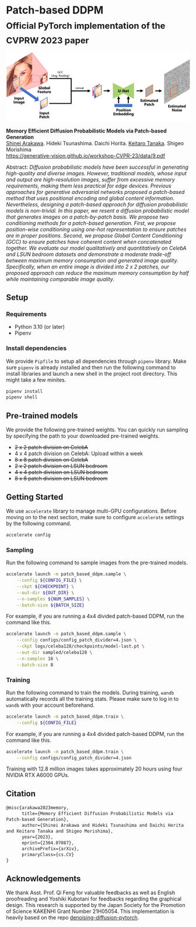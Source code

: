 # Patch-based DDPM<br><sub>Official PyTorch implementation of the CVPRW 2023 paper</sub>

![Teaser image](./assets/teaser.jpg)

**Memory Efficient Diffusion Probabilistic Models via Patch-based Generation**<br>
[Shinei Arakawa](https://shineiarakawa.github.io/). Hideki Tsunashima. Daichi Horita. [Keitaro Tanaka](https://sites.google.com/view/keitarotanaka/). Shigeo Morishima<br>
https://generative-vision.github.io/workshop-CVPR-23/data/9.pdf<br>

Abstract: *Diffusion probabilistic models have been successful in generating high-quality and diverse images. However, traditional models, whose input and output are high-resolution images, suffer from excessive memory requirements, making them less practical for edge devices. Previous approaches for generative adversarial networks proposed a patch-based method that uses positional encoding and global content information. Nevertheless, designing a patch-based approach for diffusion probabilistic models is non-trivial. In this paper, we resent a diffusion probabilistic model that generates images on a patch-by-patch basis. We propose two conditioning methods for a patch-based generation. First, we propose position-wise conditioning using one-hot representation to ensure patches are in proper positions. Second, we propose Global Content Conditioning (GCC) to ensure patches have coherent content when concatenated together. We evaluate our model qualitatively and quantitatively on CelebA and LSUN bedroom datasets and demonstrate a moderate trade-off between maximum memory consumption and generated image quality. Specifically, when an entire image is divided into 2 x 2 patches, our proposed approach can reduce the maximum memory consumption by half while maintaining comparable image quality.*

## Setup
### Requirements
- Python 3.10 (or later)
- Pipenv

### Install dependencies
We provide `Pipfile` to setup all dependencies through `pipenv` library. Make sure `pipenv` is already installed and then run the following command to install libraries and launch a new shell in the project root directory. This might take a few minites.
```bash
pipenv install
pipenv shell
```
## Pre-trained models
We provide the following pre-trained weights. You can quickly run sampling by specifying the path to your downloaded pre-trained weights.

- ~~2 x 2 patch division on CelebA~~
- 4 x 4 patch division on CelebA: Upload within a week
- ~~8 x 8 patch division on CelebA~~
- ~~2 x 2 patch division on LSUN bedroom~~
- ~~4 x 4 patch division on LSUN bedroom~~
- ~~8 x 8 patch division on LSUN bedroom~~

## Getting Started
We use `accelerate` library to manage multi-GPU configurations. Before moving on to the next section, make sure to configure `accelerate` settings by the following command.
```bash
accelerate config
```

### Sampling
Run the following command to sample images from the pre-trained models.
```bash
accelerate launch -m patch_based_ddpm.sample \
    --config ${CONFIG_FILE} \
    --ckpt ${CHECKPOINT} \
    --out-dir ${OUT_DIR} \
    --n-samples ${NUM_SAMPLES} \
    --batch-size ${BATCH_SIZE}
```

For example, if you are running a 4x4 divided patch-based DDPM, run the command like this.
```bash
accelerate launch -m patch_based_ddpm.sample \
    --config configs/config_patch_divider=4.json \
    --ckpt logs/celeba128/checkpoints/model-last.pt \
    --out-dir sampled/celeba128 \
    --n-samples 16 \
    --batch-size 8
```

### Training
Run the following command to train the models. During training, `wandb` automatically records all the training stats. Please make sure to log in to `wandb` with your account beforehand.
```bash
accelerate launch -m patch_based_ddpm.train \
    --config ${CONFIG_FILE}
```

For example, if you are running a 4x4 divided patch-based DDPM, run the command like this.
```bash
accelerate launch -m patch_based_ddpm.train \
    --config configs/config_patch_divider=4.json
```

Training with 12.8 million images takes approximately 20 hours using four NVIDIA RTX A6000 GPUs.

## Citation
```
@misc{arakawa2023memory,
      title={Memory Efficient Diffusion Probabilistic Models via Patch-based Generation}, 
      author={Shinei Arakawa and Hideki Tsunashima and Daichi Horita and Keitaro Tanaka and Shigeo Morishima},
      year={2023},
      eprint={2304.07087},
      archivePrefix={arXiv},
      primaryClass={cs.CV}
}
```

## Acknowledgements
We thank Asst. Prof. Qi Feng for valuable feedbacks as well as English proofreading and Yoshiki Kubotani for feedbacks regarding the graphical design.
This research is supported by the Japan Society for the Promotion of Science KAKENHI Grant Number 21H05054.
This implementation is heavily based on the repo [denoising-diffusion-pytorch](https://github.com/lucidrains/denoising-diffusion-pytorch).
